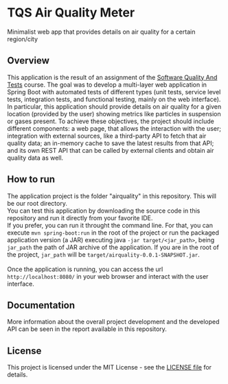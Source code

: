 # TQS Air Quality Meter
Minimalist web app that provides details on air quality for a certain region/city


## Overview
This application is the result of an assignment of the [Software Quality And Tests](https://www.ua.pt/pt/uc/8109) course. The goal was to develop a multi-layer web application in Spring Boot with automated tests of different types (unit tests, service level tests, integration tests, and functional testing, mainly on the web interface). \
In particular, this application should provide details on air quality for a given location (provided by the user) showing metrics like particles in suspension or gases present. To achieve these objectives, the project should include different components: a web page, that allows the interaction with the user; integration with external sources, like a third-party API to fetch that air quality data; an in-memory cache to save the latest results from that API; and its own REST API that can be called by external clients and obtain air quality data as well.

## How to run
The application project is the folder "airquality" in this repository. This will be our root directory.\
You can test this application by downloading the source code in this repository and run it directly from your favorite IDE.\
If you prefer, you can run it throught the command line. For that, you can execute `mvn spring-boot:run` in the root of the project or run the packaged application version (a JAR) executing java `-jar target/<jar_path>`, being `jar_path` the path of JAR archive of the application. If you are in the root of the project, `jar_path` will be `target/airquality-0.0.1-SNAPSHOT.jar`.\
\
Once the application is running, you can access the url `http://localhost:8080/` in your web browser and interact with the user interface.

## Documentation
More information about the overall project development and the developed API can be seen in the report available in this repository.

## License
This project is licensed under the MIT License - see the [LICENSE file](https://github.com/alexandrejflopes/tqs-air-quality-app/blob/master/LICENSE) for details.
